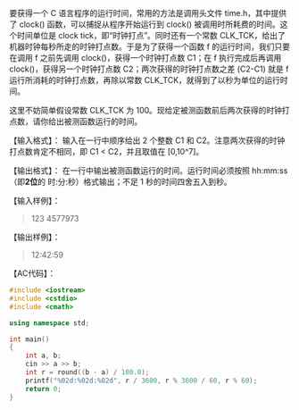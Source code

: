 要获得一个 C 语言程序的运行时间，常用的方法是调用头文件 time.h，其中提供了 clock() 函数，可以捕捉从程序开始运行到 clock() 被调用时所耗费的时间。这个时间单位是 clock tick，即“时钟打点”。同时还有一个常数 CLK_TCK，给出了机器时钟每秒所走的时钟打点数。于是为了获得一个函数 f 的运行时间，我们只要在调用 f 之前先调用 clock()，获得一个时钟打点数 C1；在 f 执行完成后再调用 clock()，获得另一个时钟打点数 C2；两次获得的时钟打点数之差 (C2-C1) 就是 f 运行所消耗的时钟打点数，再除以常数 CLK_TCK，就得到了以秒为单位的运行时间。

这里不妨简单假设常数 CLK_TCK 为 100。现给定被测函数前后两次获得的时钟打点数，请你给出被测函数运行的时间。

【输入格式】：
输入在一行中顺序给出 2 个整数 C1 和 C2。注意两次获得的时钟打点数肯定不相同，即 C1 < C2，并且取值在 [0,10^7]。

【输出格式】：
在一行中输出被测函数运行的时间。运行时间必须按照 hh:mm:ss（即**2位**的 时:分:秒）格式输出；不足 1 秒的时间四舍五入到秒。

【输入样例】：

> 123 4577973


【输出样例】：
> 12:42:59


【AC代码】：
```cpp
#include <iostream>
#include <cstdio>
#include <cmath>

using namespace std;

int main()
{
	int a, b;
	cin >> a >> b;
	int r = round((b - a) / 100.0);
	printf("%02d:%02d:%02d", r / 3600, r % 3600 / 60, r % 60);
	return 0;
}
```